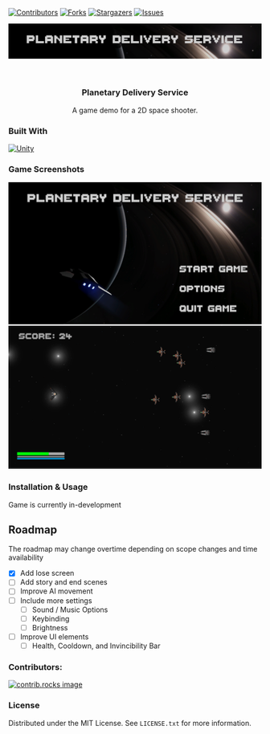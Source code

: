 <a id="readme-top"></a>
[![Contributors][contributors-shield]][contributors-url]
[![Forks][forks-shield]][forks-url]
[![Stargazers][stars-shield]][stars-url]
[![Issues][issues-shield]][issues-url]


![product-title]
<!--[![MIT License][license-shield]][license-url]
[![LinkedIn][linkedin-shield]][linkedin-url]-->

<!-- PROJECT LOGO -->
<br />
<div align="center">
  <a href="https://github.com/jaskiewm/planetary_delivery_service">
<!--     <img src="images/logo.png" alt="Logo" width="80" height="80"> -->
  </a>

<h3 align="center">Planetary Delivery Service</h3>
  <p align="center">
    A game demo for a 2D space shooter.
    <br />
<!--     <a href="https://github.com/jaskiewm/PONG/issues/new?labels=bug&template=bug-report---.md">Report Bug</a>
    ·
    <a href="https://github.com/jaskiewm/PONG/issues/new?labels=enhancement&template=feature-request---.md">Request Feature</a>
    . -->
<!--     <a href="https://oinkle.itch.io/pong-remake">Itch.io Link</a> -->
  </p>
</div>

### Built With
[![Unity]][Unity-url]

### Game Screenshots
![product-screenshot1]
![product-screenshot2]

<!-- USAGE EXAMPLES -->
### Installation & Usage
Game is currently in-development

<!-- ROADMAP -->
## Roadmap
The roadmap may change overtime depending on scope changes and time availability
- [x] Add lose screen
- [ ] Add story and end scenes
- [ ] Improve AI movement
- [ ] Include more settings
    - [ ] Sound / Music Options
    - [ ] Keybinding
    - [ ] Brightness
- [ ] Improve UI elements
    - [ ] Health, Cooldown, and Invincibility Bar

<!-- CONTRIBUTING -->
### Contributors:
<a href="https://github.com/jaskiewm/planetary_delivery_service/graphs/contributors">
  <img src="https://contrib.rocks/image?repo=jaskiewm/planetary_delivery_service" alt="contrib.rocks image" />
</a>

<!-- LICENSE -->
### License
Distributed under the MIT License. See `LICENSE.txt` for more information.

<!-- MARKDOWN LINKS & IMAGES -->
<!-- https://www.markdownguide.org/basic-syntax/#reference-style-links -->
[contributors-shield]: https://img.shields.io/github/contributors/jaskiewm/planetary_delivery_service.svg?style=for-the-badge
[contributors-url]: https://github.com/jaskiewm/planetary_delivery_service/graphs/contributors
[forks-shield]: https://img.shields.io/github/forks/jaskiewm/planetary_delivery_service.svg?style=for-the-badge
[forks-url]: https://github.com/jaskiewm/planetary_delivery_service/network/members
[stars-shield]: https://img.shields.io/github/stars/jaskiewm/planetary_delivery_service.svg?style=for-the-badge
[stars-url]: https://github.com/jaskiewm/planetary_delivery_service/stargazers
[issues-shield]: https://img.shields.io/github/issues/jaskiewm/planetary_delivery_service.svg?style=for-the-badge
[issues-url]: https://github.com/jaskiewm/planetary_delivery_service/issues
[license-shield]: https://img.shields.io/github/license/jaskiewm/planetary_delivery_service.svg?style=for-the-badge
[license-url]: https://github.com/jaskiewm/planetary_delivery_service/blob/master/LICENSE.txt
[linkedin-shield]: https://img.shields.io/badge/-LinkedIn-black.svg?style=for-the-badge&logo=linkedin&colorB=555
[linkedin-url]: https://linkedin.com/in/jaskiewm
[product-screenshot]: images/screenshot.png
[Unity]: https://img.shields.io/badge/Made%20with-Unity-57b9d3.svg?style=flat&logo=unity
[Unity-url]: https://unity.com/

[product-title]: Assets/Images/CoverTitle.PNG
[product-screenshot1]: Assets/Images/MainMenu.PNG
[product-screenshot2]: Assets/Images/Game1.PNG
